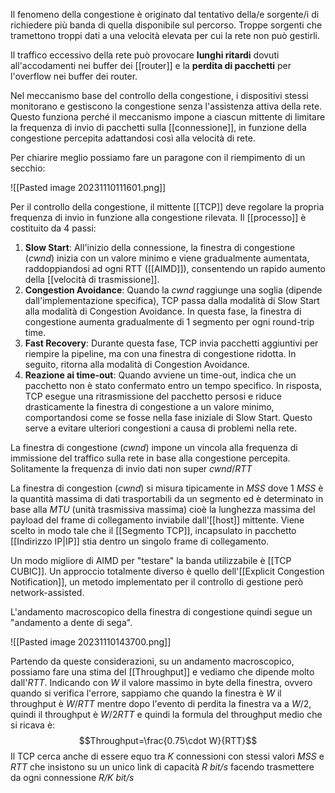 Il fenomeno della congestione è originato dal tentativo della/e sorgente/i di richiedere più banda di quella disponibile sul percorso. Troppe sorgenti che tramettono troppi dati a una velocità elevata per cui la rete non può gestirli.

Il traffico eccessivo della rete può provocare **lunghi ritardi** dovuti all'accodamenti nei buffer dei [[router]] e la **perdita di pacchetti** per l'overflow nei buffer dei router.

Nel meccanismo base del controllo della congestione, i dispositivi stessi monitorano e gestiscono la congestione senza l'assistenza attiva della rete. Questo funziona perché il meccanismo impone a ciascun mittente di limitare la frequenza di invio di pacchetti sulla [[connessione]], in funzione della congestione percepita adattandosi così alla velocità di rete.

Per chiarire meglio possiamo fare un paragone con il riempimento di un secchio:

![[Pasted image 20231110111601.png]]

Per il controllo della congestione, il mittente [[TCP]] deve regolare la propria frequenza di invio in funzione alla congestione rilevata. Il [[processo]] è costituito da 4 passi:
1. **Slow Start**: All'inizio della connessione, la finestra di congestione (_cwnd_) inizia con un valore minimo e viene gradualmente aumentata, raddoppiandosi ad ogni RTT ([[AIMD]]), consentendo un rapido aumento della [[velocità di trasmissione]].
2. **Congestion Avoidance**: Quando la _cwnd_ raggiunge una soglia (dipende dall'implementazione specifica), TCP passa dalla modalità di Slow Start alla modalità di Congestion Avoidance. In questa fase, la finestra di congestione aumenta gradualmente di 1 segmento per ogni round-trip time.
3. **Fast Recovery**: Durante questa fase, TCP invia pacchetti aggiuntivi per riempire la pipeline, ma con una finestra di congestione ridotta. In seguito, ritorna alla modalità di Congestion Avoidance.
4. **Reazione ai time-out**: Quando avviene un time-out, indica che un pacchetto non è stato confermato entro un tempo specifico. In risposta, TCP esegue una ritrasmissione del pacchetto persosi e riduce drasticamente la finestra di congestione a un valore minimo, comportandosi come se fosse nella fase iniziale di Slow Start. Questo serve a evitare ulteriori congestioni a causa di problemi nella rete.

La finestra di congestione (_cwnd_) impone un vincola alla frequenza di immissione del traffico sulla rete in base alla congestione percepita. Solitamente la frequenza di invio dati non super $cwnd/RTT$

La finestra di congestion (_cwnd_) si misura tipicamente in $MSS$ dove 1 $MSS$ è la quantità massima di dati trasportabili da un segmento ed è determinato in base alla $MTU$ (unità trasmissiva massima) cioè la lunghezza massima del payload del frame di collegamento inviabile dall'[[host]] mittente. Viene scelto in modo tale che il [[Segmento TCP]], incapsulato in pacchetto [[Indirizzo IP|IP]] stia dentro un singolo frame di collegamento.

Un modo migliore di AIMD per "testare" la banda utilizzabile è [[TCP CUBIC]].
Un approccio totalmente diverso è quello dell'[[Explicit Congestion Notification]], un metodo implementato per il controllo di gestione però network-assisted.

L'andamento macroscopico della finestra di congestione quindi segue un "andamento a dente di sega".

![[Pasted image 20231110143700.png]]

Partendo da queste considerazioni, su un andamento macroscopico, possiamo fare una stima del [[Throughput]] e vediamo che dipende molto dall'_RTT_. Indicando con $W$ il valore massimo in byte della finestra, ovvero quando si verifica l'errore, sappiamo che quando la finestra è $W$ il throughput è $W/RTT$ mentre dopo l'evento di perdita la finestra va a $W/2$, quindi il throughput è $W/2RTT$ e quindi la formula del throughput medio che si ricava è: $$Throughput=\frac{0.75\cdot W}{RTT}$$
Il TCP cerca anche di essere equo tra _K_ connessioni con stessi valori _MSS_ e _RTT_ che insistono su un unico link di capacità _R bit/s_ facendo trasmettere da ogni connessione _R/K bit/s_
